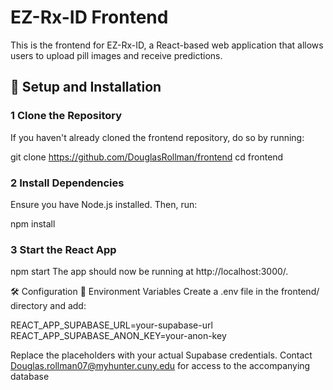 # EZ-Rx-ID Frontend

This is the frontend for EZ-Rx-ID, a React-based web application that allows users to upload pill images and receive predictions.

## 🔧 Setup and Installation

### 1 **Clone the Repository**
If you haven't already cloned the frontend repository, do so by running:

git clone https://github.com/DouglasRollman/frontend
cd frontend

### 2 Install Dependencies
Ensure you have Node.js installed. Then, run:

npm install

### 3 Start the React App

npm start
The app should now be running at http://localhost:3000/.

🛠 Configuration
📌 Environment Variables
Create a .env file in the frontend/ directory and add:

REACT_APP_SUPABASE_URL=your-supabase-url
REACT_APP_SUPABASE_ANON_KEY=your-anon-key

Replace the placeholders with your actual Supabase credentials. Contact Douglas.rollman07@myhunter.cuny.edu for access to the accompanying database